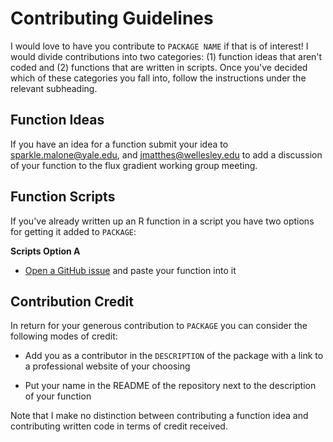 # Contributing Guidelines

I would love to have you contribute to `PACKAGE NAME` if that is of interest! I would divide contributions into two categories: (1) function ideas that aren't coded and (2) functions that are written in scripts. Once you've decided which of these categories you fall into, follow the instructions under the relevant subheading.

## Function Ideas

If you have an idea for a function submit your idea to sparkle.malone@yale.edu, and jmatthes@wellesley.edu to add a discussion of your function to the flux gradient working group meeting.

## Function Scripts

If you've already written up an R function in a script you have two options for getting it added to `PACKAGE`:

**Scripts Option A**

 - [Open a GitHub issue](https://github.com/lter/lterwg-flux-gradient/tree/main/R) and paste your function into it


## Contribution Credit

In return for your generous contribution to `PACKAGE` you can consider the following modes of credit:

 - Add you as a contributor in the `DESCRIPTION` of the package with a link to a professional website of your choosing
 
 - Put your name in the README of the repository next to the description of your function

Note that I make no distinction between contributing a function idea and contributing written code in terms of credit received.

